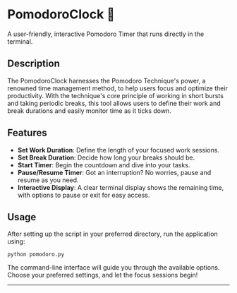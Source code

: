 # PomodoroClock 🍅

A user-friendly, interactive Pomodoro Timer that runs directly in the terminal.

## Description

The PomodoroClock harnesses the Pomodoro Technique's power, a renowned time management method, to help users focus and optimize their productivity. With the technique's core principle of working in short bursts and taking periodic breaks, this tool allows users to define their work and break durations and easily monitor time as it ticks down.

## Features

- **Set Work Duration**: Define the length of your focused work sessions.
- **Set Break Duration**: Decide how long your breaks should be.
- **Start Timer**: Begin the countdown and dive into your tasks.
- **Pause/Resume Timer**: Got an interruption? No worries, pause and resume as you need.
- **Interactive Display**: A clear terminal display shows the remaining time, with options to pause or exit for easy access.

## Usage

After setting up the script in your preferred directory, run the application using:

```python pomodoro.py```

The command-line interface will guide you through the available options. Choose your preferred settings, and let the focus sessions begin!

---